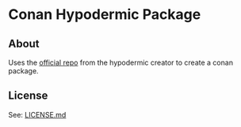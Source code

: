 # Conan Hypodermic Package
<!-- Find the conan package here: [Hypodermic][bintray] -->

## About
Uses the [official repo][hypodermic] from the hypodermic creator to create a conan package.

## License
See: [LICENSE.md][license]

[hypodermic]: https://github.com/ybainier/Hypodermic
[bintray]: https://bintray.com/strootje/conan
[license]: https://github.com/strootje/conan-hypodermic-package/blob/master/LICENSE.md
